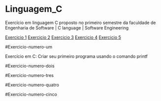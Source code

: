 # Linguagem_C
Exercício em linguagem C proposto no primeiro semestre da faculdade de Engenharia de Software | C language | Software Engineering

[Exercicio 1](#Exercicio-numero-um)
[Exercicio 2](#Exercicio-numero-dois)
[Exercicio 3](#Exercicio-numero-tres)
[Exercicio 4](#Exercicio-numero-quatro)
[Exercicio 5](#Exercicio-numero-cinco)





#Exercicio-numero-um
<p>Exercício em C: Criar seu primeiro programa usando o comando printf</p>

#Exercicio-numero-dois

#Exercicio-numero-tres


#Exercicio-numero-quatro

#Exercicio-numero-cinco
